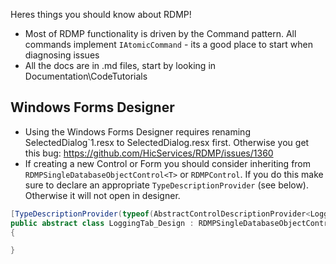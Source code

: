 Heres things you should know about RDMP!

- Most of RDMP functionality is driven by the Command pattern.  All commands implement `IAtomicCommand` - its a good place to start when diagnosing issues
- All the docs are in .md files, start by looking in Documentation\CodeTutorials

Windows Forms Designer
------------------------------------
- Using the Windows Forms Designer requires renaming SelectedDialog`1.resx to SelectedDialog.resx first.  Otherwise you get this bug: https://github.com/HicServices/RDMP/issues/1360
- If creating a new Control or Form you should consider inheriting from `RDMPSingleDatabaseObjectControl<T>` or `RDMPControl`.  If you do this make sure to declare an appropriate `TypeDescriptionProvider` (see below).  Otherwise it will not open in designer.

```csharp
[TypeDescriptionProvider(typeof(AbstractControlDescriptionProvider<LoggingTab_Design, UserControl>))]
public abstract class LoggingTab_Design : RDMPSingleDatabaseObjectControl<YourSingleObjType>
{

}
```
